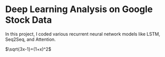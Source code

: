 # Deep Learning Analysis on Google Stock Data 

 In this project, I coded various recurrent neural network models like LSTM, Seq2Seq, and Attention.

$\sqrt{3x-1}+(1+x)^2$
